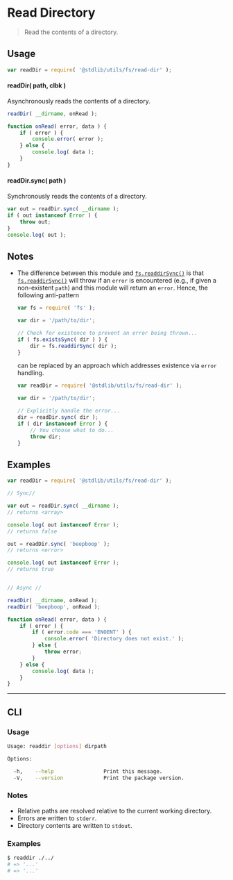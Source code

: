 Read Directory
===

> Read the contents of a directory.


<!-- <usage> -->

## Usage

``` javascript
var readDir = require( '@stdlib/utils/fs/read-dir' );
```

#### readDir( path, clbk )

Asynchronously reads the contents of a directory.

``` javascript
readDir( __dirname, onRead );

function onRead( error, data ) {
    if ( error ) {
        console.error( error );
    } else {
        console.log( data );
    }
}
```

#### readDir.sync( path )

Synchronously reads the contents of a directory.

``` javascript
var out = readDir.sync( __dirname );
if ( out instanceof Error ) {
    throw out;
}
console.log( out );
```

<!-- </usage> -->


<!-- <notes> -->

## Notes

*   The difference between this module and [`fs.readdirSync()`][fs] is that [`fs.readdirSync()`][fs] will throw if an `error` is encountered (e.g., if given a non-existent `path`) and this module will return an `error`. Hence, the following anti-pattern

    ``` javascript
    var fs = require( 'fs' );

    var dir = '/path/to/dir';

    // Check for existence to prevent an error being thrown...
    if ( fs.existsSync( dir ) ) {
        dir = fs.readdirSync( dir );
    }
    ```

    can be replaced by an approach which addresses existence via `error` handling.

    ``` javascript
    var readDir = require( '@stdlib/utils/fs/read-dir' );

    var dir = '/path/to/dir';

    // Explicitly handle the error...
    dir = readDir.sync( dir );
    if ( dir instanceof Error ) {
        // You choose what to do...
        throw dir;
    }
    ```

<!-- </notes> -->


<!-- <examples> -->

## Examples

``` javascript
var readDir = require( '@stdlib/utils/fs/read-dir' );

// Sync//

var out = readDir.sync( __dirname );
// returns <array>

console.log( out instanceof Error );
// returns false

out = readDir.sync( 'beepboop' );
// returns <error>

console.log( out instanceof Error );
// returns true


// Async //

readDir( __dirname, onRead );
readDir( 'beepboop', onRead );

function onRead( error, data ) {
    if ( error ) {
        if ( error.code === 'ENOENT' ) {
            console.error( 'Directory does not exist.' );
        } else {
            throw error;
        }
    } else {
        console.log( data );
    }
}
```

<!-- </examples> -->


<!-- <cli> -->

---

## CLI

<!-- <usage> -->

### Usage

``` bash
Usage: readdir [options] dirpath

Options:

  -h,    --help                Print this message.
  -V,    --version             Print the package version.
```

<!-- </usage> -->


<!-- <notes> -->

### Notes

* Relative paths are resolved relative to the current working directory.
* Errors are written to `stderr`.
* Directory contents are written to `stdout`.

<!-- </notes> -->


<!-- <examples> -->

### Examples

``` bash
$ readdir ./../
# => '...'
# => '...'
```

<!-- </examples> -->

<!-- </cli> -->


<!-- <links> -->

[fs]: https://nodejs.org/api/fs.html

<!-- </links> -->
